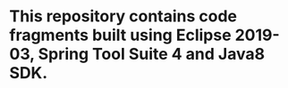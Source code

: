 # This repository contains code fragments built using Eclipse 2019-03, Spring Tool Suite 4 and Java8 SDK. 

